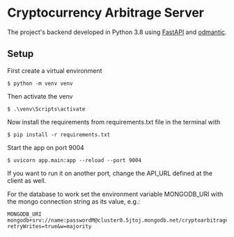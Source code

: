 # Cryptocurrency Arbitrage Server

The project's backend developed in Python 3.8 using [FastAPI](https://github.com/tiangolo/fastapi) and [odmantic](https://github.com/art049/odmantic).

## Setup
First create a virtual environment
```
$ python -m venv venv
```
Then activate the venv
```
$ .\venv\Scripts\activate
```
Now install the requirements from requirements.txt file in the terminal with
```
$ pip install -r requirements.txt
```
Start the app on port 9004
```
$ uvicorn app.main:app --reload --port 9004
```
If you want to run it on another port, change the API_URL defined at the client as well.

For the database to work set the environment variable MONGODB_URI with the mongo connection string as its value, e.g.:
```
MONGODB_URI
mongodb+srv://name:passwordM@cluster0.5jtoj.mongodb.net/cryptoarbitrage?retryWrites=true&w=majority
```